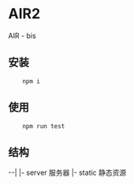 # AIR2

AIR - bis



## 安装
```
    npm i
```


## 使用

```
    npm run test
```


## 结构

--|
  |- server 服务器
  |- static 静态资源